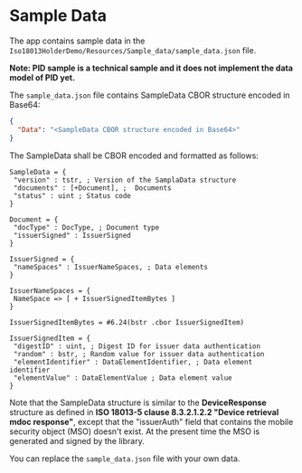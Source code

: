 # Sample Data

The app contains sample data in the `Iso18013HolderDemo/Resources/Sample_data/sample_data.json` file.

**Note: PID sample is a technical sample and it does not implement the data model of PID yet.**

The `sample_data.json` file contains SampleData CBOR structure encoded in Base64:

```json
{
  "Data": "<SampleData CBOR structure encoded in Base64>"
}
```

The SampleData shall be CBOR encoded and formatted as follows:

``` 
SampleData = {
 "version" : tstr, ; Version of the SamplaData structure
 "documents" : [+Document], ;  Documents
 "status" : uint ; Status code
}

Document = {
 "docType" : DocType, ; Document type
 "issuerSigned" : IssuerSigned
}

IssuerSigned = {
 "nameSpaces" : IssuerNameSpaces, ; Data elements
}
    
IssuerNameSpaces = {
 NameSpace => [ + IssuerSignedItemBytes ]
}
    
IssuerSignedItemBytes = #6.24(bstr .cbor IssuerSignedItem)

IssuerSignedItem = {
 "digestID" : uint, ; Digest ID for issuer data authentication
 "random" : bstr, ; Random value for issuer data authentication
 "elementIdentifier" : DataElementIdentifier, ; Data element identifier
 "elementValue" : DataElementValue ; Data element value
}
```

Note that the SampleData structure is similar to the **DeviceResponse** structure as defined in
**ISO 18013-5 clause 8.3.2.1.2.2 "Device retrieval mdoc response"**, except that the "issuerAuth"
field that contains the mobile security object (MSO) doesn't exist. At the present time the MSO is
generated and signed by the library.

You can replace the `sample_data.json` file with your own data.
